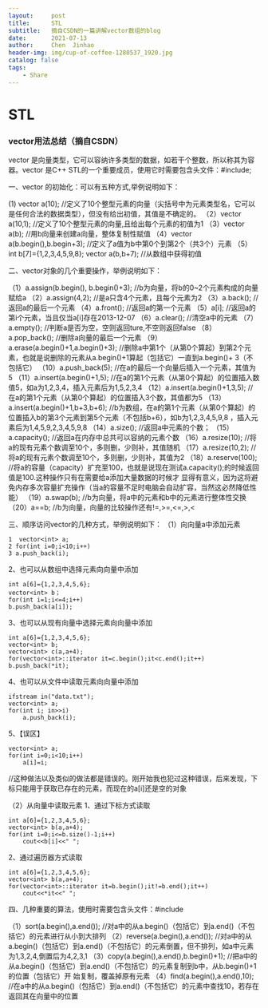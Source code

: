 ```yaml
---
layout:     post
title:      STL
subtitle:   摘自CSDN的一篇讲解vector数组的blog
date:       2021-07-13
author:     Chen  Jinhao
header-img: img/cup-of-coffee-1280537_1920.jpg
catalog: false
tags:
    - Share
---
```

# STL

### vector用法总结（摘自CSDN）

vector 是向量类型，它可以容纳许多类型的数据，如若干个整数，所以称其为容器。vector 是C++ STL的一个重要成员，使用它时需要包含头文件：#include<vector>;

一、vector 的初始化：可以有五种方式,举例说明如下：

(1) vector<int> a(10); //定义了10个整型元素的向量（尖括号中为元素类型名，它可以是任何合法的数据类型），但没有给出初值，其值是不确定的。
  （2）vector<int> a(10,1); //定义了10个整型元素的向量,且给出每个元素的初值为1
  （3）vector<int> a(b); //用b向量来创建a向量，整体复制性赋值
  （4）vector<int> a(b.begin(),b.begin+3); //定义了a值为b中第0个到第2个（共3个）元素
  （5）int b[7]={1,2,3,4,5,9,8};
    vector<int> a(b,b+7); //从数组中获得初值

二、vector对象的几个重要操作，举例说明如下：

（1）a.assign(b.begin(), b.begin()+3); //b为向量，将b的0~2个元素构成的向量赋给a
  （2）a.assign(4,2); //是a只含4个元素，且每个元素为2
  （3）a.back(); //返回a的最后一个元素
  （4）a.front(); //返回a的第一个元素
  （5）a[i]; //返回a的第i个元素，当且仅当a[i]存在2013-12-07
  （6）a.clear(); //清空a中的元素
  （7）a.empty(); //判断a是否为空，空则返回ture,不空则返回false
  （8）a.pop_back(); //删除a向量的最后一个元素
  （9）a.erase(a.begin()+1,a.begin()+3); //删除a中第1个（从第0个算起）到第2个元素，也就是说删除的元素从a.begin()+1算起（包括它）一直到a.begin()+     3（不包括它）
  （10）a.push_back(5); //在a的最后一个向量后插入一个元素，其值为5
  （11）a.insert(a.begin()+1,5); //在a的第1个元素（从第0个算起）的位置插入数值5，如a为1,2,3,4，插入元素后为1,5,2,3,4
  （12）a.insert(a.begin()+1,3,5); //在a的第1个元素（从第0个算起）的位置插入3个数，其值都为5
  （13）a.insert(a.begin()+1,b+3,b+6); //b为数组，在a的第1个元素（从第0个算起）的位置插入b的第3个元素到第5个元素（不包括b+6），如b为1,2,3,4,5,9,8     ，插入元素后为1,4,5,9,2,3,4,5,9,8
  （14）a.size(); //返回a中元素的个数；
  （15）a.capacity(); //返回a在内存中总共可以容纳的元素个数
  （16）a.resize(10); //将a的现有元素个数调至10个，多则删，少则补，其值随机
  （17）a.resize(10,2); //将a的现有元素个数调至10个，多则删，少则补，其值为2
  （18）a.reserve(100); //将a的容量（capacity）扩充至100，也就是说现在测试a.capacity();的时候返回值是100.这种操作只有在需要给a添加大量数据的时候才     显得有意义，因为这将避免内存多次容量扩充操作（当a的容量不足时电脑会自动扩容，当然这必然降低性能） 
  （19）a.swap(b); //b为向量，将a中的元素和b中的元素进行整体性交换
  （20）a==b; //b为向量，向量的比较操作还有!=,>=,<=,>,<

三、顺序访问vector的几种方式，举例说明如下：
（1）向向量a中添加元素

```
1  vector<int> a;
2 for(int i=0;i<10;i++)
3 a.push_back(i);
```

2、也可以从数组中选择元素向向量中添加

```
int a[6]={1,2,3,4,5,6};
vector<int> b；
for(int i=1;i<=4;i++)
b.push_back(a[i]);
```

3、也可以从现有向量中选择元素向向量中添加

```
int a[6]={1,2,3,4,5,6};
vector<int> b;
vector<int> c(a,a+4);
for(vector<int>::iterator it=c.begin();it<c.end();it++)
b.push_back(*it);
```

4、也可以从文件中读取元素向向量中添加

```
ifstream in("data.txt");
vector<int> a;
for(int i; in>>i)
    a.push_back(i);
```

5、【误区】

```
vector<int> a;
for(int i=0;i<10;i++)
    a[i]=i;
```

//这种做法以及类似的做法都是错误的。刚开始我也犯过这种错误，后来发现，下标只能用于获取已存在的元素，而现在的a[i]还是空的对象

（2）从向量中读取元素
1、通过下标方式读取

```
int a[6]={1,2,3,4,5,6};
vector<int> b(a,a+4);
for(int i=0;i<=b.size()-1;i++)
    cout<<b[i]<<" ";
```

2、通过遍历器方式读取

```
int a[6]={1,2,3,4,5,6};
vector<int> b(a,a+4);
for(vector<int>::iterator it=b.begin();it!=b.end();it++)
    cout<<*it<<" ";
```

四、几种重要的算法，使用时需要包含头文件：#include<algorithm>

（1）sort(a.begin(),a.end()); //对a中的从a.begin()（包括它）到a.end()（不包括它）的元素进行从小到大排列
（2）reverse(a.begin(),a.end()); //对a中的从a.begin()（包括它）到a.end()（不包括它）的元素倒置，但不排列，如a中元素为1,3,2,4,倒置后为4,2,3,1
（3）copy(a.begin(),a.end(),b.begin()+1); //把a中的从a.begin()（包括它）到a.end()（不包括它）的元素复制到b中，从b.begin()+1的位置（包括它）开     始复制，覆盖掉原有元素
（4）find(a.begin(),a.end(),10); //在a中的从a.begin()（包括它）到a.end()（不包括它）的元素中查找10，若存在返回其在向量中的位置
